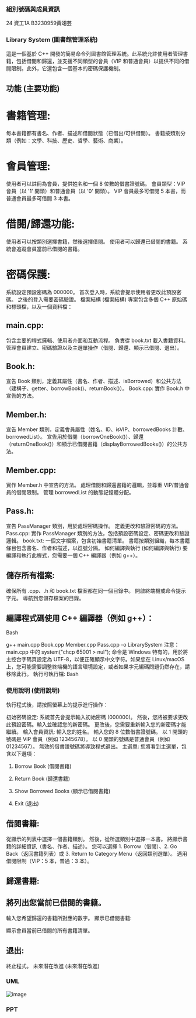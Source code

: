 

### 組別號碼與成員資訊
24
資工1A
B3230959黃翊芸
### Library System (圖書館管理系統)
這是一個基於 C++ 開發的簡易命令列圖書館管理系統。此系統允許使用者管理書籍，包括借閱和歸還，並支援不同類型的會員（VIP 和普通會員）以提供不同的借閱限制。此外，它還包含一個基本的密碼保護機制。

## 功能 (主要功能)
# 書籍管理:
每本書籍都有書名、作者、描述和借閱狀態（已借出/可供借閱）。
書籍按類別分類（例如：文學、科技、歷史、哲學、藝術、商業）。
# 會員管理:
使用者可以註冊為會員，提供姓名和一個 8 位數的借書證號碼。
會員類型：VIP 會員（以 '1' 開頭）和普通會員（以 '0' 開頭）。
VIP 會員最多可借閱 5 本書，而普通會員最多可借閱 3 本書。
# 借閱/歸還功能:
使用者可以按類別選擇書籍，然後選擇借閱。
使用者可以歸還已借閱的書籍。
系統會追蹤會員當前已借閱的書籍。
# 密碼保護:
系統設定預設密碼為 000000。
首次登入時，系統會提示使用者更改此預設密碼。
之後的登入需要密碼驗證。
檔案結構 (檔案結構)
專案包含多個 C++ 原始碼和標頭檔，以及一個資料檔：

## main.cpp:
包含主要的程式邏輯、使用者介面和互動流程。
負責從 book.txt 載入書籍資料。
管理會員建立、密碼驗證以及主選單操作（借閱、歸還、顯示已借閱、退出）。
## Book.h:
宣告 Book 類別，定義其屬性（書名、作者、描述、isBorrowed）和公共方法（建構子、getter、borrowBook()、returnBook()）。
Book.cpp:
實作 Book.h 中宣告的方法。
## Member.h:
宣告 Member 類別，定義會員屬性（姓名、ID、isVIP、borrowedBooks 計數、borrowedList）。
宣告用於借閱（borrowOneBook()）、歸還（returnOneBook()）和顯示已借閱書籍（displayBorrowedBooks()）的公共方法。
## Member.cpp:
實作 Member.h 中宣告的方法。
處理借閱和歸還書籍的邏輯，並尊重 VIP/普通會員的借閱限制。
管理 borrowedList 的動態記憶體分配。
## Pass.h:
宣告 PassManager 類別，用於處理密碼操作。
定義更改和驗證密碼的方法。
Pass.cpp:
實作 PassManager 類別的方法，包括預設密碼設定、密碼更改和驗證邏輯。
book.txt:
一個文字檔案，包含初始書籍清單。
書籍按類別組織，每本書籍條目包含書名、作者和描述，以逗號分隔。
如何編譯與執行 (如何編譯與執行)
要編譯和執行此程式，您需要一個 C++ 編譯器（例如 g++）。

## 儲存所有檔案: 
確保所有 .cpp、.h 和 book.txt 檔案都在同一個目錄中。
開啟終端機或命令提示字元。
導航到您儲存檔案的目錄。
## 編譯程式碼使用 C++ 編譯器（例如 g++）：
Bash

g++ main.cpp Book.cpp Member.cpp Pass.cpp -o LibrarySystem
注意：main.cpp 中的 system("chcp 65001 > nul"); 命令是 Windows 特有的，用於將主控台字碼頁設定為 UTF-8，以便正確顯示中文字符。如果您在 Linux/macOS 上，您可能需要調整終端機的語言環境設定，或者如果字元編碼問題仍然存在，請移除此行。
執行可執行檔:
Bash


### 使用說明 (使用說明)
執行程式後，請按照螢幕上的提示進行操作：

初始密碼設定:
系統首先會提示輸入初始密碼 (000000)。
然後，您將被要求更改此預設密碼。輸入並確認您的新密碼。
更改後，您需要重新輸入您的新密碼才能繼續。
輸入會員資訊:
輸入您的姓名。
輸入您的 8 位數借書證號碼。
以 1 開頭的號碼是 VIP 會員（例如 12345678）。
以 0 開頭的號碼是普通會員（例如 01234567）。
無效的借書證號碼將導致程式退出。
主選單: 您將看到主選單，包含以下選項：
1. Borrow Book (借閱書籍)

2. Return Book (歸還書籍)

3. Show Borrowed Books (顯示已借閱書籍)

4. Exit (退出)

## 借閱書籍:

從顯示的列表中選擇一個書籍類別。
然後，從所選類別中選擇一本書。
將顯示書籍的詳細資訊（書名、作者、描述）。
您可以選擇 1. Borrow（借閱）、2. Go Back（返回書籍列表）或 3. Return to Category Menu（返回類別選單）。
適用借閱限制（VIP：5 本，普通：3 本）。
## 歸還書籍:

## 將列出您當前已借閱的書籍。
輸入您希望歸還的書籍所對應的數字。
顯示已借閱書籍:

顯示會員當前已借閱的所有書籍清單。
## 退出:

終止程式。
未來潛在改進 (未來潛在改進)


### UML
![image](https://github.com/user-attachments/assets/d30c7f93-b511-4a13-8192-e43803736a21)

### PPT
